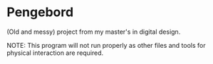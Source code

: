 # Pengebord
(Old and messy) project from my master's in digital design.

NOTE: This program will not run properly as other files and tools for physical interaction are required.
